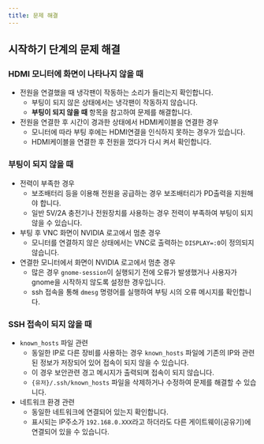 ```yaml
---
title: 문제 해결
---
```


## 시작하기 단계의 문제 해결

### HDMI 모니터에 화면이 나타나지 않을 때

- 전원을 연결했을 때 냉각팬이 작동하는 소리가 들리는지 확인합니다.
  - 부팅이 되지 않은 상태에서는 냉각팬이 작동하지 않습니다.
  - **부팅이 되지 않을 때** 항목을 참고하여 문제를 해결합니다.
- 전원을 연결한 후 시간이 경과한 상태에서 HDMI케이블을 연결한 경우
  - 모니터에 따라 부팅 후에는 HDMI연결을 인식하지 못하는 경우가 있습니다.
  - HDMI케이블을 연결한 후 전원을 껐다가 다시 켜서 확인합니다.

### 부팅이 되지 않을 때

- 전력이 부족한 경우
  - 보조배터리 등을 이용해 전원을 공급하는 경우 보조배터리가 PD출력을 지원해야 합니다.
  - 일반 5V/2A 충전기나 전원장치를 사용하는 경우 전력이 부족하여 부팅이 되지 않을 수 있습니다.
- 부팅 후 VNC 화면이 NVIDIA 로고에서 멈춘 경우
  - 모니터를 연결하지 않은 상태에서는 VNC로 출력하는 `DISPLAY=:0`이 정의되지 않습니다.
- 연결한 모니터에서 화면이 NVIDIA 로고에서 멈춘 경우
  - 많은 경우 `gnome-session`이 실행되기 전에 오류가 발생했거나 사용자가 gnome을 시작하지 않도록 설정한 경우입니다.
  - ssh 접속을 통해 `dmesg` 명령어를 실행하여 부팅 시의 오류 메시지를 확인합니다.

### SSH 접속이 되지 않을 때

- `known_hosts` 파일 관련
  - 동일한 IP로 다른 장비를 사용하는 경우 `known_hosts` 파일에 기존의 IP와 관련된 정보가 저장되어 있어 접속이 되지 않을 수 있습니다.
  - 이 경우 보안관련 경고 메시지가 출력되며 접속이 되지 않습니다.
  - `{유저}/.ssh/known_hosts` 파일을 삭제하거나 수정하여 문제를 해결할 수 있습니다.
- 네트워크 환경 관련
  - 동일한 네트워크에 연결되어 있는지 확인합니다.
  - 표시되는 IP주소가 `192.168.0.XXX`라고 하더라도 다른 게이트웨이(공유기)에 연결되어 있을 수 있습니다.
